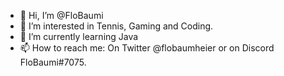 - 👋 Hi, I’m @FloBaumi
- 👀 I’m interested in Tennis, Gaming and Coding.
- 🌱 I’m currently learning Java
- 📫 How to reach me: On Twitter @flobaumheier or on Discord FloBaumi#7075.

<!---
FloBaumi/FloBaumi is a ✨ special ✨ repository because its `README.md` (this file) appears on your GitHub profile.
You can click the Preview link to take a look at your changes.
--->
